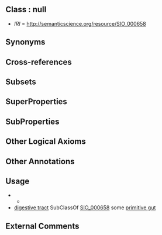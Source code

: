 
## Class : null

 * *IRI* = http://semanticscience.org/resource/SIO_000658

## Synonyms


## Cross-references


## Subsets


## SuperProperties


## SubProperties


## Other Logical Axioms


## Other Annotations


## Usage

 * -
 * [digestive tract](../../UBERON/55/UBERON_0001555.md) SubClassOf [SIO_000658](../../SIO/58/SIO_000658.md) some [primitive gut](../../UBERON/26/UBERON_0007026.md)

## External Comments

